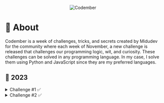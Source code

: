 <div align="center">
  
![Codember](https://pbs.twimg.com/card_img/1719536720725819392/TnEDxndB?format=jpg&name=small)

</div>

# 🚀 About
Codember is a week of challenges, tricks, and secrets created by Midudev for the community where each week of November, a new challenge is released that challenges our programming logic, wit, and curiosity. 
These challenges can be solved in any programming language. In my case, I solve them using Python and JavaScript since they are my preferred languages.

## 🎯 2023


<details>
<summary>Challenge #1 ✅</summary>

#### [Javascript answer.](https://github.com/TheGuyInTheShell/codember-2023/blob/main/python/challengue_1.py)
#### [Python answer.](https://github.com/TheGuyInTheShell/codember-2023/blob/main/javascript/challengue_1.js)
</details>

<details>
<summary>Challenge #2 ✅</summary>

#### [Javascript answer.](https://github.com/TheGuyInTheShell/codember-2023/blob/main/python/challengue_2.py)
#### [Python answer.](https://github.com/TheGuyInTheShell/codember-2023/blob/main/javascript/challengue_2.js)
</details>
